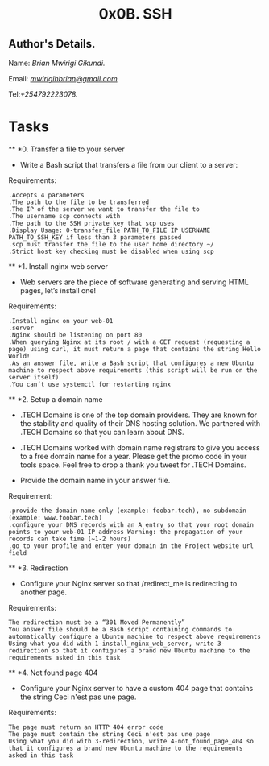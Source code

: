 <div align="center">
  <h1> 0x0B. SSH  </h1>
  
</div>

## Author's Details.
Name: *Brian Mwirigi Gikundi.*

Email: *mwirigihbrian@gmail.com*

Tel:*+254792223078.*

# Tasks

** *0. Transfer a file to your server
- Write a Bash script that transfers a file from our client to a server:

Requirements:

    .Accepts 4 parameters
    .The path to the file to be transferred
    .The IP of the server we want to transfer the file to
    .The username scp connects with
    .The path to the SSH private key that scp uses
    .Display Usage: 0-transfer_file PATH_TO_FILE IP USERNAME PATH_TO_SSH_KEY if less than 3 parameters passed
    .scp must transfer the file to the user home directory ~/
    .Strict host key checking must be disabled when using scp

** *1. Install nginx web server
- Web servers are the piece of software generating and serving HTML pages, let’s install one!

Requirements:

    .Install nginx on your web-01
    .server
    .Nginx should be listening on port 80
    .When querying Nginx at its root / with a GET request (requesting a page) using curl, it must return a page that contains the string Hello World!
    .As an answer file, write a Bash script that configures a new Ubuntu machine to respect above requirements (this script will be run on the server itself)
    .You can’t use systemctl for restarting nginx

** *2. Setup a domain name

- .TECH Domains is one of the top domain providers. They are known for the stability and quality of     their DNS hosting solution. We partnered with .TECH Domains so that you can learn about DNS.

- .TECH Domains worked with domain name registrars to give you access to a free domain name for a year. Please get the promo code in your tools space. Feel free to drop a thank you tweet for .TECH Domains.

- Provide the domain name in your answer file.

Requirement:

    .provide the domain name only (example: foobar.tech), no subdomain (example: www.foobar.tech)
    .configure your DNS records with an A entry so that your root domain points to your web-01 IP address Warning: the propagation of your records can take time (~1-2 hours)
    .go to your profile and enter your domain in the Project website url field

** *3. Redirection

- Configure your Nginx server so that /redirect_me is redirecting to another page.

Requirements:

    The redirection must be a “301 Moved Permanently”
    You answer file should be a Bash script containing commands to automatically configure a Ubuntu machine to respect above requirements
    Using what you did with 1-install_nginx_web_server, write 3-redirection so that it configures a brand new Ubuntu machine to the requirements asked in this task

** *4. Not found page 404
- Configure your Nginx server to have a custom 404 page that contains the string Ceci n'est pas une page.

Requirements:

    The page must return an HTTP 404 error code
    The page must contain the string Ceci n'est pas une page
    Using what you did with 3-redirection, write 4-not_found_page_404 so that it configures a brand new Ubuntu machine to the requirements asked in this task
    
